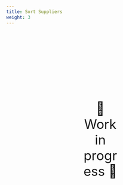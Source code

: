 ```yaml
---
title: Sort Suppliers
weight: 3
---
```

<div style="text-align: center; font-size:2.5em;margin: 200px;">🚧 Work in progress 🚧</div>